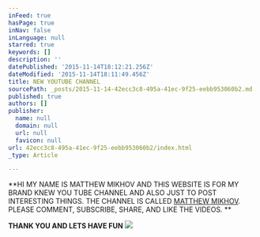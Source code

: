 ```yaml
---
inFeed: true
hasPage: true
inNav: false
inLanguage: null
starred: true
keywords: []
description: ''
datePublished: '2015-11-14T18:12:21.256Z'
dateModified: '2015-11-14T18:11:49.456Z'
title: NEW YOUTUBE CHANNEL
sourcePath: _posts/2015-11-14-42ecc3c8-495a-41ec-9f25-eebb953060b2.md
published: true
authors: []
publisher:
  name: null
  domain: null
  url: null
  favicon: null
url: 42ecc3c8-495a-41ec-9f25-eebb953060b2/index.html
_type: Article

---
```

**HI MY NAME IS MATTHEW MIKHOV AND THIS WEBSITE IS FOR MY BRAND KNEW YOU TUBE CHANNEL AND ALSO JUST TO POST INTERESTING THINGS. THE CHANNEL IS CALLED [MATTHEW ][0][MIKHOV][1]. PLEASE COMMENT, SUBSCRIBE, SHARE, AND LIKE THE VIDEOS. **

**THANK YOU AND LETS HAVE FUN**
![](https://the-grid-user-content.s3-us-west-2.amazonaws.com/4627729b-89b0-469d-bd56-0b445c22fe39.png)

[0]: https://www.youtube.com/channel/UCg4lRUO6o_J6Hoskjg9xe8w/feed
[1]: null